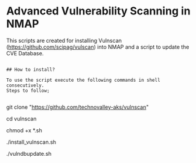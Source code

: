 # Advanced Vulnerability Scanning in NMAP
This scripts are created for installing Vulnscan (https://github.com/scipag/vulscan) into NMAP
and a script to update the CVE Database.

```

## How to install?

To use the script execute the following commands in shell consecutively.
Steps to follow;


```
git clone "https://github.com/technovalley-aks/vulnscan"

cd vulnscan

chmod +x *.sh

./install_vulnscan.sh

./vulndbupdate.sh

```
